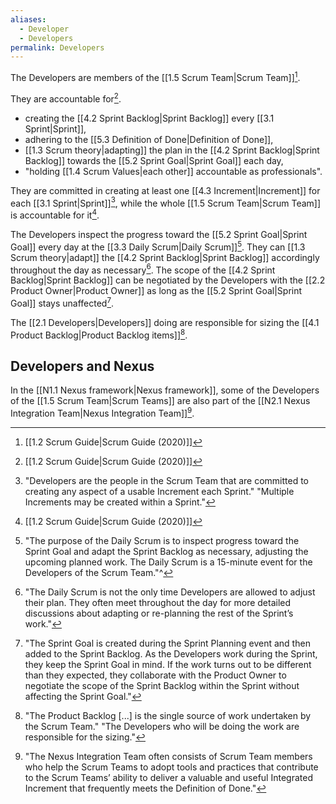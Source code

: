 ```yaml
---
aliases:
  - Developer
  - Developers
permalink: Developers
---
```

The Developers are members of the [[1.5 Scrum Team|Scrum Team]][^scrum-guide-2020].

They are accountable for[^scrum-guide-2020].
- creating the [[4.2 Sprint Backlog|Sprint Backlog]] every [[3.1 Sprint|Sprint]],
- adhering to the [[5.3 Definition of Done|Definition of Done]], 
- [[1.3 Scrum theory|adapting]] the plan in the [[4.2 Sprint Backlog|Sprint Backlog]] towards the [[5.2 Sprint Goal|Sprint Goal]] each day,
- "holding [[1.4 Scrum Values|each other]] accountable as professionals".

They are committed in creating at least one [[4.3 Increment|Increment]] for each [[3.1 Sprint|Sprint]][^multiple-increments], while the whole [[1.5 Scrum Team|Scrum Team]] is accountable for it[^scrum-guide-2020].

[^multiple-increments]: "Developers are the people in the Scrum Team that are committed to creating any aspect of a usable Increment each Sprint." "Multiple Increments may be created within a Sprint."[^scrum-guide-2020]
[^increment-sprint-accountability]: "The entire Scrum Team is accountable for creating a valuable, useful Increment every Sprint."[^scrum-guide-2020]

The Developers inspect the progress toward the [[5.2 Sprint Goal|Sprint Goal]] every day at the [[3.3 Daily Scrum|Daily Scrum]][^sprint-goal-daily-scrum]. They can [[1.3 Scrum theory|adapt]] the [[4.2 Sprint Backlog|Sprint Backlog]] accordingly throughout the day as necessary[^backlog-update-multiple-times]. The scope of the [[4.2 Sprint Backlog|Sprint Backlog]] can be negotiated by the Developers with the [[2.2 Product Owner|Product Owner]] as long as the [[5.2 Sprint Goal|Sprint Goal]] stays unaffected[^negotiate-scope-po].

[^sprint-goal-daily-scrum]: "The purpose of the Daily Scrum is to inspect progress toward the Sprint Goal and adapt the Sprint Backlog as necessary, adjusting the upcoming planned work. The Daily Scrum is a 15-minute event for the Developers of the Scrum Team."^[^scrum-guide-2020]
[^backlog-update-multiple-times]: "The Daily Scrum is not the only time Developers are allowed to adjust their plan. They often meet throughout the day for more detailed discussions about adapting or re-planning the rest of the Sprint’s work."[^scrum-guide-2020]
[^negotiate-scope-po]: "The Sprint Goal is created during the Sprint Planning event and then added to the Sprint Backlog. As the Developers work during the Sprint, they keep the Sprint Goal in mind. If the work turns out to be different than they expected, they collaborate with the Product Owner to negotiate the scope of the Sprint Backlog within the Sprint without affecting the Sprint Goal."[^scrum-guide-2020]

The [[2.1 Developers|Developers]] doing are responsible for sizing the [[4.1 Product Backlog|Product Backlog items]][^developers-responsible-sizing].

[^developers-responsible-sizing]: "The Product Backlog \[...\] is the single source of work undertaken by the Scrum Team." "The Developers who will be doing the work are responsible for the sizing."[^scrum-guide-2020]

[^scrum-guide-2020]: [[1.2 Scrum Guide|Scrum Guide (2020)]]

## Developers and Nexus

In the [[N1.1 Nexus framework|Nexus framework]], some of the Developers of the [[1.5 Scrum Team|Scrum Teams]] are also part of the [[N2.1 Nexus Integration Team|Nexus Integration Team]][^nexus-developers].

[^nexus-developers]: "The Nexus Integration Team often consists of Scrum Team members who help the Scrum Teams to adopt tools and practices that contribute to the Scrum Teams’ ability to deliver a valuable and useful Integrated Increment that frequently meets the Definition of Done."[^nexus-guide-2021]

[^nexus-guide-2021]: [[Nexus Guide|Nexus Guide (2021)]]
